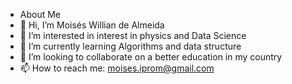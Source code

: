 - About Me
- 👋 Hi, I’m Moisés Willian de Almeida
- 👀 I’m interested in interest in physics and Data Science
- 🌱 I’m currently learning Algorithms and data structure
- 💞️ I’m looking to collaborate on a better education in my country
- 📫 How to reach me: moises.iprom@gmail.com
